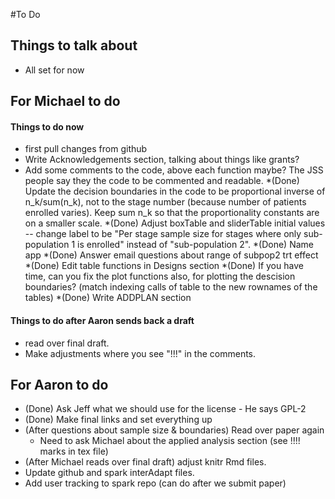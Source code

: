 #To Do

## Things to talk about
* All set for now

## For Michael to do


#### Things to do now
* first pull changes from github
* Write Acknowledgements section, talking about things like grants?
* Add some comments to the code, above each function maybe? The JSS people say they the code to be commented and readable.
*(Done) Update the decision boundaries in the code to be proportional inverse of n_k/sum(n_k), not to the stage number (because number of patients enrolled varies). Keep sum n_k so that the proportionality constants are on a smaller scale. 
*(Done) Adjust boxTable and sliderTable initial values -- change label to be "Per stage sample size for stages where only sub-population 1 is enrolled" instead of "sub-population 2". 
*(Done) Name app 
*(Done) Answer email questions about range of subpop2 trt effect 
*(Done) Edit table functions in Designs section
*(Done) If you have time, can you fix the plot functions also, for plotting the descision boundaries? (match indexing calls of table to the new rownames of the tables)
*(Done) Write ADDPLAN section 

 

#### Things to do after Aaron sends back a draft
* read over final draft.
* Make adjustments where you see "!!!" in the comments.






## For Aaron to do
* (Done) Ask Jeff what we should use for the license  - He says GPL-2
* (Done) Make final links and set everything up 
* (After questions about sample size & boundaries) Read over paper again 
    * Need to ask Michael about the applied analysis section (see !!!! marks in tex file)
* (After Michael reads over final draft) adjust knitr Rmd files. 
* Update github and spark interAdapt files.
* Add user tracking to spark repo (can do after we submit paper)



